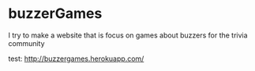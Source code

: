 # buzzerGames
I try to make a website that is focus on games about buzzers for the trivia community

test: http://buzzergames.herokuapp.com/


